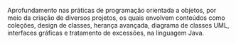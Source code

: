 Aprofundamento nas práticas de programação orientada a objetos, por meio da criação de diversos projetos, os quais envolvem conteúdos como coleções, design de classes, herança avançada, diagrama de classes UML, interfaces gráficas e tratamento de excessões, na linguagem Java.
